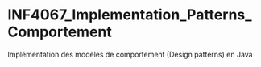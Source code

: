 # INF4067_Implementation_Patterns_Comportement
Implémentation des modèles de comportement (Design patterns) en Java

